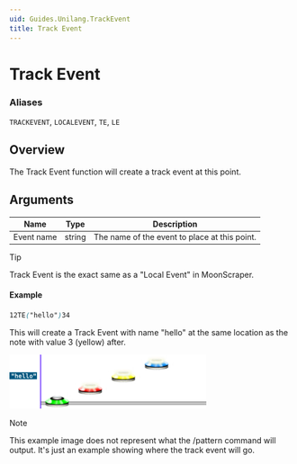 ```yaml
---
uid: Guides.Unilang.TrackEvent
title: Track Event
---
```


# Track Event
### Aliases
`TRACKEVENT`, `LOCALEVENT`, `TE`, `LE`

## Overview
The Track Event function will create a track event at this point.

## Arguments
| Name        | Type        | Description                                   |
| ----------- | ----------- | --------------------------------------------- |
| Event name  | string      | The name of the event to place at this point. |

> [!Tip]
> Track Event is the exact same as a "Local Event" in MoonScraper.

#### Example
```css
12TE("hello")34
```
This will create a Track Event with name "hello" at the same location as the note with value 3 (yellow) after.

<img src="example1.png" alt="Track Event Example 1" style="width:350px;"/>

> [!Note]
> This example image does not represent what the /pattern command will output. It's just an example showing where the track event will go.